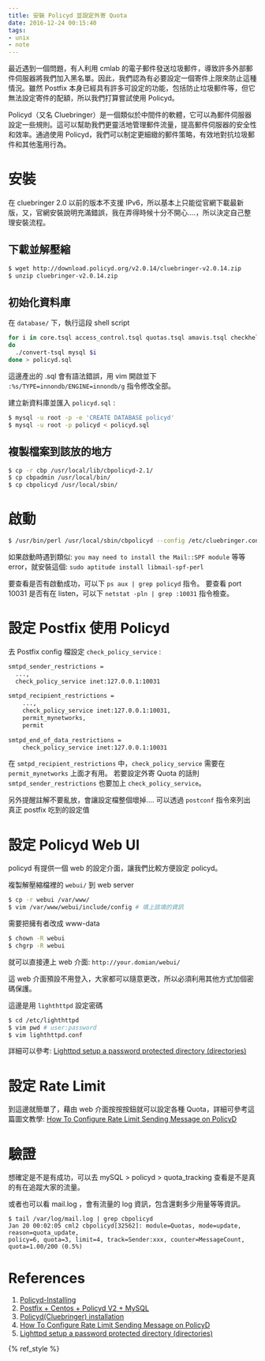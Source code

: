 ```yaml
---
title: 安裝 Policyd 並設定外寄 Quota
date: 2016-12-24 00:15:40
tags:
- unix
- note
---
```



最近遇到一個問題，有人利用 cmlab 的電子郵件發送垃圾郵件，導致許多外部郵件伺服器將我們加入黑名單。因此，我們認為有必要設定一個寄件上限來防止這種情況。雖然 Postfix 本身已經具有許多可設定的功能，包括防止垃圾郵件等，但它無法設定寄件的配額，所以我們打算嘗試使用 Policyd。

Policyd（又名 Cluebringer）是一個類似於中間件的軟體，它可以為郵件伺服器設定一些規則。這可以幫助我們更靈活地管理郵件流量，提高郵件伺服器的安全性和效率。通過使用 Policyd，我們可以制定更細緻的郵件策略，有效地對抗垃圾郵件和其他濫用行為。

<!-- more -->

# 安裝

在 cluebringer 2.0 以前的版本不支援 IPv6，所以基本上只能從官網下載最新版，又，官網安裝說明充滿錯誤，我在弄得時候十分不開心….，所以決定自己整理安裝流程。

## 下載並解壓縮

```bash
$ wget http://download.policyd.org/v2.0.14/cluebringer-v2.0.14.zip
$ unzip cluebringer-v2.0.14.zip
```

## 初始化資料庫

在 `database/` 下，執行這段 shell script

```bash
for i in core.tsql access_control.tsql quotas.tsql amavis.tsql checkhelo.tsql checkspf.tsql greylisting.tsql
do
  ./convert-tsql mysql $i
done > policyd.sql
```

這邊產出的 .sql 會有語法錯誤，用 vim 開啟並下 `:%s/TYPE=innondb/ENGINE=innondb/g` 指令修改全部。

建立新資料庫並匯入 `policyd.sql` :

```bash
$ mysql -u root -p -e 'CREATE DATABASE policyd'
$ mysql -u root -p policyd < policyd.sql
```

## 複製檔案到該放的地方

```bash
$ cp -r cbp /usr/local/lib/cbpolicyd-2.1/
$ cp cbpadmin /usr/local/bin/
$ cp cbpolicyd /usr/local/sbin/
```

# 啟動

```bash
$ /usr/bin/perl /usr/local/sbin/cbpolicyd --config /etc/cluebringer.conf
```

如果啟動時遇到類似: `you may need to install the Mail::SPF module`  等等 error，就安裝這個: `sudo aptitude install libmail-spf-perl`

要查看是否有啟動成功，可以下 `ps aux | grep policyd` 指令。
要查看 port 10031 是否有在 listen，可以下 `netstat -pln | grep :10031` 指令檢查。


# 設定 Postfix 使用 Policyd

去 Postfix config 檔設定 `check_policy_service` :

```bash
smtpd_sender_restrictions = 
  ...,
  check_policy_service inet:127.0.0.1:10031
  
smtpd_recipient_restrictions = 
    ...,
    check_policy_service inet:127.0.0.1:10031,
    permit_mynetworks,
    permit
  
smtpd_end_of_data_restrictions = 
    check_policy_service inet:127.0.0.1:10031
```

在 `smtpd_recipient_restrictions` 中，`check_policy_service` 需要在 `permit_mynetworks` 上面才有用。
若要設定外寄 Quota 的話則 `smtpd_sender_restrictions` 也要加上 `check_policy_service`。

另外提醒註解不要亂放，會讓設定檔整個壞掉….
可以透過 `postconf` 指令來列出真正 postfix 吃到的設定值


# 設定 Policyd Web UI

policyd 有提供一個 web 的設定介面，讓我們比較方便設定 policyd。

複製解壓縮檔裡的 `webui/` 到 web server

```bash
$ cp -r webui /var/www/
$ vim /var/www/webui/include/config # 填上該填的資訊
```

需要把擁有者改成 www-data

```bash
$ chown -R webui
$ chgrp -R webui
```

就可以直接連上 web 介面: `http://your.domian/webui/`

這 web 介面預設不用登入，大家都可以隨意更改，所以必須利用其他方式加個密碼保護。

這邊是用 `lighthttpd` 設定密碼

```bash
$ cd /etc/lighthttpd
$ vim pwd # user:password
$ vim lighthttpd.conf
```

詳細可以參考: [Lighttpd setup a password protected directory (directories)](https://www.cyberciti.biz/tips/lighttpd-setup-a-password-protected-directory-directories.html)


# 設定 Rate Limit

到這邊就簡單了，藉由 web 介面按按按鈕就可以設定各種 Quota，詳細可參考這篇圖文教學:
[How To Configure Rate Limit Sending Message on PolicyD](https://imanudin.net/2014/09/09/zimbra-tips-how-to-configure-rate-limit-sending-message-on-policyd/)

# 驗證

想確定是不是有成功，可以去 mySQL > policyd > quota_tracking 查看是不是真的有在追蹤大家的流量。

或者也可以看 mail.log ，會有流量的 log 資訊，包含還剩多少用量等等資訊。

```
$ tail /var/log/mail.log | grep cbpolicyd
Jan 20 00:02:05 cml2 cbpolicyd[32562]: module=Quotas, mode=update, reason=quota_update,
policy=6, quota=3, limit=4, track=Sender:xxx, counter=MessageCount, quota=1.00/200 (0.5%)
```


# References
1. [Policyd-Installing](http://wiki.policyd.org/installing)
2. [Postfix + Centos + Policyd V2 + MySQL](https://www.kutukupret.com/2009/09/13/postfix-centos-policyd-v2-mysql/)
3. [Policyd(Cluebringer) installation](http://en.enisozgen.com/policydcluebringer-installation/)
4. [How To Configure Rate Limit Sending Message on PolicyD](https://imanudin.net/2014/09/09/zimbra-tips-how-to-configure-rate-limit-sending-message-on-policyd/)
5. [Lighttpd setup a password protected directory (directories)](https://www.cyberciti.biz/tips/lighttpd-setup-a-password-protected-directory-directories.html)

{% ref_style %}

